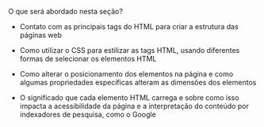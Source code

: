 O que será abordado nesta seção?

* Contato com as principais tags do HTML para criar a estrutura das páginas web

* Como utilizar o CSS para estilizar as tags HTML, usando diferentes formas de selecionar os elementos HTML

* Como alterar o posicionamento dos elementos na página e como algumas propriedades específicas alteram as dimensões dos elementos

* O significado que cada elemento HTML carrega e sobre como isso impacta a acessibilidade da página e a interpretação do conteúdo por indexadores de pesquisa, como o Google